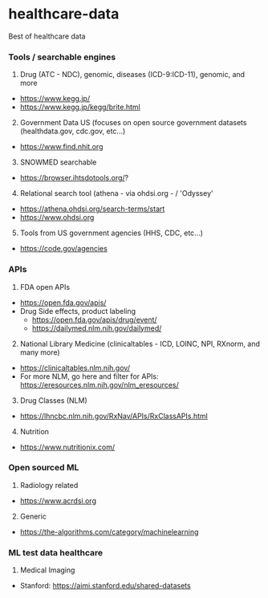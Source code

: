 # healthcare-data
Best of healthcare data



### Tools / searchable engines
1. Drug (ATC - NDC), genomic, diseases (ICD-9:ICD-11), genomic, and more
  - https://www.kegg.jp/ 
  - https://www.kegg.jp/kegg/brite.html 
2. Government Data US (focuses on open source government datasets (healthdata.gov, cdc.gov, etc...)
  - https://www.find.nhit.org 
3. SNOWMED searchable 
  - https://browser.ihtsdotools.org/?
4. Relational search tool (athena - via ohdsi.org - / 'Odyssey' 
  - https://athena.ohdsi.org/search-terms/start
  - https://www.ohdsi.org 

5. Tools from US government agencies (HHS, CDC, etc...) 
  - https://code.gov/agencies

### APIs 
1. FDA open APIs 
  - https://open.fda.gov/apis/
  - Drug Side effects, product labeling
    - https://open.fda.gov/apis/drug/event/
    - https://dailymed.nlm.nih.gov/dailymed/
2. National Library Medicine (clinicaltables - ICD, LOINC, NPI, RXnorm, and many more)
  - https://clinicaltables.nlm.nih.gov/ 
  - For more NLM, go here and filter for APIs: https://eresources.nlm.nih.gov/nlm_eresources/ 

3. Drug Classes (NLM) 
  - https://lhncbc.nlm.nih.gov/RxNav/APIs/RxClassAPIs.html
4. Nutrition
  - https://www.nutritionix.com/

### Open sourced ML 
1. Radiology related 
  - https://www.acrdsi.org 

2. Generic 
  - https://the-algorithms.com/category/machinelearning 


### ML test data healthcare 
1. Medical Imaging  
  - Stanford: https://aimi.stanford.edu/shared-datasets
